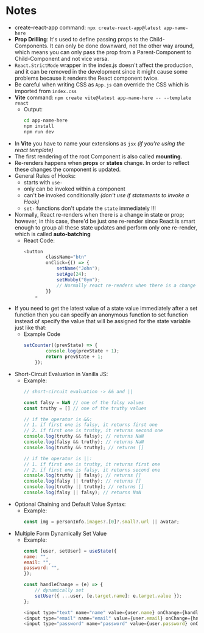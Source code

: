# Notes

* create-react-app command: `npx create-react-app@latest app-name-here`
* **Prop Drilling**: It's used to define passing props to the Child-Components. It can only be done downward, not the other way around, which means you can only pass the prop from a Parent-Component to Child-Component and not vice versa.
* `React.StrictMode` wrapper in the index.js doesn't affect the production, and it can be removed in the development since it might cause some problems because it renders the React component twice.
* Be careful when writing CSS as `App.js` can override the CSS which is imported from `index.css`
* **Vite** command: `npm create vite@latest app-name-here -- --template react`
    * Output:       
        ```bash
        cd app-name-here
        npm install
        npm run dev
        ```
* In **Vite** you have to name your extensions as `jsx` *(if you're using the react template)*
* The first rendering of the root Component is also called **mounting**.
* Re-renders happens when **props** or **states** change. In order to reflect these changes the component is updated.
* General Rules of Hooks:
    * starts with `use-`
    * only can be invoked within a component
    * can't be invoked conditionally *(don't use if statements to invoke a Hook)*
    * `set-` functions don't update the `state` immediately !!!  
* Normally, React re-renders when there is a change in state or prop; however, in this case, there'd be just one re-render since React is smart enough to group all these state updates and perform only one re-render, which is called **auto-batching**
    * React Code:
        ```js
        <button
                className="btn"
                onClick={() => {
                    setName("John");
                    setAge(24);
                    setHobby("Gym");
                    // Normally react re-renders when there is a change in state or prop however in thise case there'd be just one re-render since React is smart enough to group all these state updates and perform only one re-render which is called auto-batching - React v18
                }}
            >
        ```
* If you need to get the latest value of a state value immediately after a set function then you can specify an anonymous function to set function instead of specify the value that will be assigned for the state variable just like that:
    * Example Code
        ```js
        setCounter((prevState) => {
                console.log(prevState + 1);
                return prevState + 1;
            });
        ```
* Short-Circuit Evaluation in Vanilla JS:
    * Example:
        ```js
        // short-circuit evaluation -> && and ||

        const falsy = NaN // one of the falsy values
        const truthy = [] // one of the truthy values

        // if the operator is &&:
        // 1. if first one is falsy, it returns first one
        // 2. if first one is truthy, it returns second one
        console.log(truthy && falsy); // returns NaN
        console.log(falsy && truthy); // returns NaN
        console.log(truthy && truthy); // returns []

        // if the operator is ||:
        // 1. if first one is truthy, it returns first one
        // 2. if first one is falsy, it returns second one
        console.log(truthy || falsy); // returns []
        console.log(falsy || truthy); // returns []
        console.log(truthy || truthy); // returns []
        console.log(falsy || falsy); // returns NaN
        ```
* Optional Chaining and Default Value Syntax:
    * Example:
        ```js
        const img = personInfo.images?.[0]?.small?.url || avatar;
        ```
* Multiple Form Dynamically Set Value
    * Example: 
        ```js
        const [user, setUser] = useState({
        name: "",
        email: "",
        password: "",
        });

        const handleChange = (e) => {
            // dynamically set
            setUser({ ...user, [e.target.name]: e.target.value });
        };

        <input type="text" name="name" value={user.name} onChange={handleChange}/>
        <input type="email" name="email" value={user.email} onChange={handleChange}/>
        <input type="password" name="password" value={user.password} onChange={handleChange}/>
        ```
